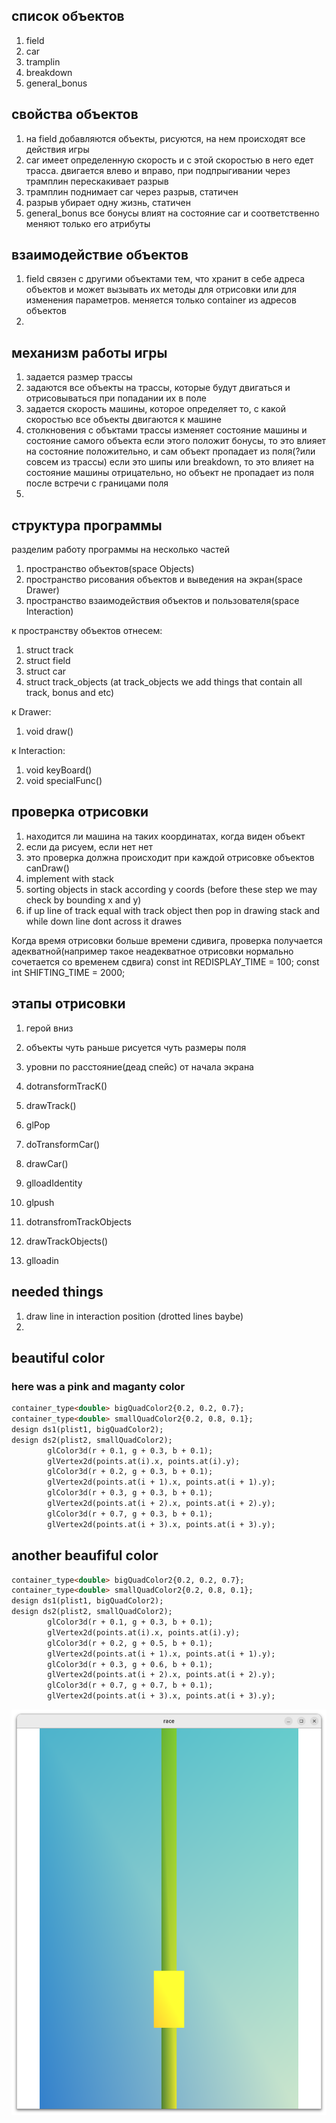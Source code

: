 ## список объектов

1. field
2. car
3. tramplin
4. breakdown
5. general_bonus 

## свойства объектов
1. на field добавляются объекты, рисуются, на нем происходят все действия игры
2. car имеет определенную скорость и с этой скоростью в него едет трасса. двигается влево и вправо, при подпрыгивании через трамплин перескакивает разрыв
3. трамплин поднимает car через разрыв, статичен
4. разрыв убирает одну жизнь, статичен
5. general_bonus все бонусы влият на состояние car и соответственно меняют только его атрибуты
## взаимодействие объектов
1. field связен с другими объектами тем, что хранит в себе адреса объектов и может вызывать их методы для отрисовки или для изменения параметров. меняется только container из адресов объектов
2. 
## механизм работы игры
1. задается размер трассы
2. задаются все объекты на трассы, которые будут двигаться и отрисовываться при попадании их в поле
3. задается скорость машины, которое определяет то, с какой скоростью все объекты двигаются к машине
4. столкновения с объктами трассы изменяет состояние машины и состояние самого объекта
если этого положит бонусы, то это влияет на состояние положительно, и сам объект пропадает из поля(?или совсем из трассы)
если это шипы или breakdown, то это влияет на состояние машины отрицательно, но объект не пропадает из поля после встречи с границами поля
5. 
## структура программы
разделим работу программы на несколько частей
1. пространство объектов(space Objects)
2. пространство рисования объектов и выведения на экран(space Drawer)
3. пространство взаимодействия объектов и пользователя(space Interaction)

к пространству объектов отнесем:
1) struct track
2) struct field
3) struct car
4) struct track_objects
(at track_objects we add things that contain all track, bonus and etc)

к Drawer:
1) void draw()

к Interaction:
1) void keyBoard()
2) void specialFunc()

## проверка отрисовки
1. находится ли машина на таких координатах, когда виден объект
2. если да рисуем, если нет нет
3. это проверка должна происходит при каждой отрисовке объектов
    canDraw()
4. implement with stack
5. sorting objects in stack according y coords (before these step we may check by bounding x and y)
6. if up line of track equal with track object then pop in drawing stack and while down line dont across it drawes

Когда время отрисовки больше времени сдивига, проверка получается адекватной(например такое неадекватное отрисовки нормально сочетается со временем сдвига)
    const int REDISPLAY_TIME = 100;
    const int SHIFTING_TIME = 2000;
## этапы отрисовки
1. герой вниз
2. объекты чуть раньше рисуется чуть размеры поля
3. уровни по расстояние(деад спейс) от начала экрана

1. dotransformTracK()
2. drawTrack()
3. glPop
4. doTransformCar()
5. drawCar()
6. glloadIdentity
7. glpush
8. dotransfromTrackObjects
9. drawTrackObjects()
10. glloadin

## needed things
1. draw line in interaction position (drotted lines baybe)
2.  
## beautiful color
### here was a pink and maganty color
```md
container_type<double> bigQuadColor2{0.2, 0.2, 0.7};
container_type<double> smallQuadColor2{0.2, 0.8, 0.1};
design ds1(plist1, bigQuadColor2);
design ds2(plist2, smallQuadColor2);
        glColor3d(r + 0.1, g + 0.3, b + 0.1);
        glVertex2d(points.at(i).x, points.at(i).y);
        glColor3d(r + 0.2, g + 0.3, b + 0.1);
        glVertex2d(points.at(i + 1).x, points.at(i + 1).y);
        glColor3d(r + 0.3, g + 0.3, b + 0.1);
        glVertex2d(points.at(i + 2).x, points.at(i + 2).y);
        glColor3d(r + 0.7, g + 0.3, b + 0.1);
        glVertex2d(points.at(i + 3).x, points.at(i + 3).y);
```

## another beaufiful color
```md
container_type<double> bigQuadColor2{0.2, 0.2, 0.7};
container_type<double> smallQuadColor2{0.2, 0.8, 0.1};
design ds1(plist1, bigQuadColor2);
design ds2(plist2, smallQuadColor2);
        glColor3d(r + 0.1, g + 0.3, b + 0.1);
        glVertex2d(points.at(i).x, points.at(i).y);
        glColor3d(r + 0.2, g + 0.5, b + 0.1);
        glVertex2d(points.at(i + 1).x, points.at(i + 1).y);
        glColor3d(r + 0.3, g + 0.6, b + 0.1);
        glVertex2d(points.at(i + 2).x, points.at(i + 2).y);
        glColor3d(r + 0.7, g + 0.7, b + 0.1);
        glVertex2d(points.at(i + 3).x, points.at(i + 3).y);
```
![alt text](image-1.png)